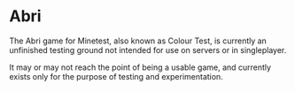 Abri
===

The Abri game for Minetest, also known as Colour Test, is currently an unfinished testing ground not intended for use on servers or in singleplayer.

It may or may not reach the point of being a usable game, and currently exists only for the purpose of testing and experimentation. 